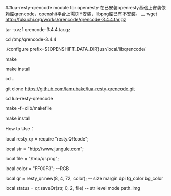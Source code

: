 ##lua-resty-qrencode module for openresty
在已安装openresty基础上安装依赖库qrencode，openshit平台上需DIY安装，libpng库已有不安装。
__
wget http://fukuchi.org/works/qrencode/qrencode-3.4.4.tar.gz

tar -xvzf qrencode-3.4.4.tar.gz

cd /tmp/qrencode-3.4.4

./configure prefix=${OPENSHIFT_DATA_DIR}usr/local/libqrencode/

make

make install

cd ..

git clone https://github.com/lamubake/lua-resty-qrencode.git

cd lua-resty-qrencode

make -f=clib/makefile

make install

How to Use：

local resty_qr = require "resty.QRcode";

local str = "http://www.jungule.com";

local file = "/tmp/qr.png";

local color = "FF00F3";  --RGB

local qr = resty_qr:new(8, 4, 72, color);  -- size margin dpi fg_color bg_color

local status = qr:saveQr(str, 0, 2, file)    -- str level mode path_img
